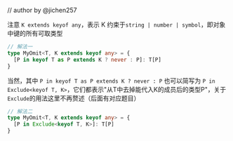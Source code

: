 // author by @jichen257

注意 `K extends keyof any`，表示 K 约束于`string | number | symbol`，即对象中键的所有可取类型
```ts
// 解法一
type MyOmit<T, K extends keyof any> = {
  [P in keyof T as P extends K ? never : P]: T[P]
}
```

当然，其中 `P in keyof T as P extends K ? never : P` 也可以简写为 `P in Exclude<keyof T, K>`，它们都表示"从T中去掉能代入K的成员后的类型P"，关于`Exclude`的用法这里不再赘述（后面有对应题目）

```ts
// 解法二
type MyOmit<T, K extends keyof any> = {
  [P in Exclude<keyof T, K>]: T[P]
}
```